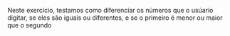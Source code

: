 Neste exercício, testamos como diferenciar os números que o usúario digitar, se eles são iguais ou diferentes, e se o primeiro é menor ou maior que o segundo
